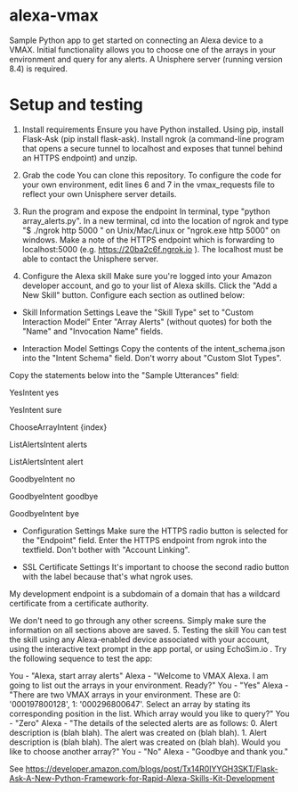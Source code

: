 # alexa-vmax
Sample Python app to get started on connecting an Alexa device to a VMAX. Initial functionality allows you to choose one of the arrays in your environment and query for any alerts. A Unisphere server (running version 8.4) is required.

# Setup and testing
1. Install requirements
Ensure you have Python installed. Using pip, install Flask-Ask (pip install flask-ask).
Install ngrok (a command-line program that opens a secure tunnel to localhost and exposes that tunnel behind an HTTPS endpoint) and unzip.

2. Grab the code
You can clone this repository. To configure the code for your own environment, edit lines 6 and 7 in the vmax_requests file to reflect your own Unisphere server details.

3. Run the program and expose the endpoint
In terminal, type "python array_alerts.py".
In a new terminal, cd into the location of ngrok and type "$ ./ngrok http 5000 " on Unix/Mac/Linux or "ngrok.exe http 5000" on windows.
Make a note of the HTTPS endpoint which is forwarding to localhost:5000 (e.g. https://20ba2c6f.ngrok.io ).
The localhost must be able to contact the Unisphere server.

4. Configure the Alexa skill
Make sure you're logged into your Amazon developer account, and go to your list of Alexa skills. Click the "Add a New Skill" button. Configure each section as outlined below:

- Skill Information Settings
Leave the "Skill Type" set to "Custom Interaction Model"
Enter "Array Alerts" (without quotes) for both the "Name" and "Invocation Name" fields.

- Interaction Model Settings
Copy the contents of the intent_schema.json into the "Intent Schema" field. Don't worry about "Custom Slot Types".

Copy the statements below into the "Sample Utterances" field:

YesIntent yes

YesIntent sure

ChooseArrayIntent {index}

ListAlertsIntent alerts

ListAlertsIntent alert

GoodbyeIntent no

GoodbyeIntent goodbye

GoodbyeIntent bye

- Configuration Settings
Make sure the HTTPS radio button is selected for the "Endpoint" field.
Enter the HTTPS endpoint from ngrok into the textfield.
Don't bother with "Account Linking".

- SSL Certificate Settings
It's important to choose the second radio button with the label because that's what ngrok uses.

My development endpoint is a subdomain of a domain that has a wildcard certificate from a certificate authority.

We don't need to go through any other screens. Simply make sure the information on all sections above are saved.
5. Testing the skill
You can test the skill using any Alexa-enabled device associated with your account, using the interactive text prompt in the app portal, or using EchoSim.io .
Try the following sequence to test the app:

You - "Alexa, start array alerts"
Alexa - "Welcome to VMAX Alexa. I am going to list out the arrays in your environment. Ready?"
You - "Yes"
Alexa - "There are two VMAX arrays in your environment. These are 0: '000197800128', 1: '000296800647'.
       Select an array by stating its corresponding position in the list.
       Which array would you like to query?"
You - "Zero"
Alexa - "The details of the selected alerts are as follows: 0. Alert description is (blah blah). The alert was created on (blah blah). 
         1. Alert description is (blah blah). The alert was created on (blah blah). Would you like to choose another array?"
You - "No"
Alexa - "Goodbye and thank you."


See https://developer.amazon.com/blogs/post/Tx14R0IYYGH3SKT/Flask-Ask-A-New-Python-Framework-for-Rapid-Alexa-Skills-Kit-Development 
